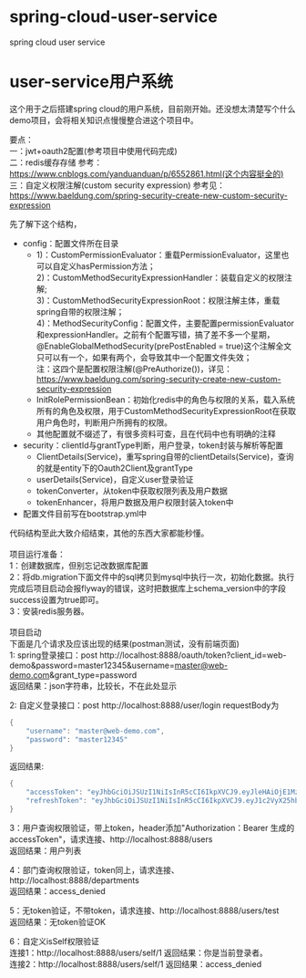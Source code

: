 # spring-cloud-user-service
spring cloud user service

user-service用户系统
====

这个用于之后搭建spring cloud的用户系统，目前刚开始。还没想太清楚写个什么demo项目，会将相关知识点慢慢整合进这个项目中。<br>

要点：<br>
一：jwt+oauth2配置(参考项目中使用代码完成)<br>
二：redis缓存存储 参考：https://www.cnblogs.com/yanduanduan/p/6552861.html(这个内容挺全的)<br>
三：自定义权限注解(custom security expression) 参考见：https://www.baeldung.com/spring-security-create-new-custom-security-expression<br>

先了解下这个结构，<br>
* config：配置文件所在目录<br>
  * 1)：CustomPermissionEvaluator：重载PermissionEvaluator，这里也可以自定义hasPermission方法；<br> 
    2)：CustomMethodSecurityExpressionHandler：装载自定义的权限注解;<br>
    3)：CustomMethodSecurityExpressionRoot：权限注解主体，重载spring自带的权限注解；<br>
    4)：MethodSecurityConfig：配置文件，主要配置permissionEvaluator和expressionHandler。之前有个配置写错，搞了差不多一个星期，@EnableGlobalMethodSecurity(prePostEnabled = true)这个注解全文只可以有一个，如果有两个，会导致其中一个配置文件失效；<br>
    注：这四个是配置权限注解(@PreAuthorize())，详见：https://www.baeldung.com/spring-security-create-new-custom-security-expression<br>
  * InitRolePermissionBean：初始化redis中的角色与权限的关系，载入系统所有的角色及权限，用于CustomMethodSecurityExpressionRoot在获取用户角色时，判断用户所拥有的权限。<br>
  * 其他配置就不缀述了，有很多资料可查，且在代码中也有明确的注释
* security：clientId与grantType判断，用户登录，token封装与解析等配置
  * ClientDetails(Service)，重写spring自带的clientDetails(Service)，查询的就是entity下的Oauth2Client及grantType<br>
  * userDetails(Service)，自定义user登录验证
  * tokenConverter，从token中获取权限列表及用户数据
  * tokenEnhancer，将用户数据及用户权限封装入token中
* 配置文件目前写在bootstrap.yml中<br>

代码结构至此大致介绍结束，其他的东西大家都能秒懂。<br>
<br>
项目运行准备：<br>
1：创建数据库，但别忘记改数据库配置<br>
2：将db.migration下面文件中的sql拷贝到mysql中执行一次，初始化数据。执行完成后项目启动会报flyway的错误，这时把数据库上schema_version中的字段success设置为true即可。<br>
3：安装redis服务器。<br>
<br>
项目启动<br>
 下面是几个请求及应该出现的结果(postman测试，没有前端页面)<br>
 1: spring登录接口：post http://localhost:8888/oauth/token?client_id=web-demo&password=master12345&username=master@web-demo.com&grant_type=password<br>
   返回结果：json字符串，比较长，不在此处显示<br>

 2: 自定义登录接口：post http://localhost:8888/user/login requestBody为<br>
  ```Java
  {
	  "username": "master@web-demo.com",
	  "password": "master12345"
  }
  ```
返回结果:
```java
{
    "accessToken": "eyJhbGciOiJSUzI1NiIsInR5cCI6IkpXVCJ9.eyJleHAiOjE1MzQzODc3NTUsInVzZXIiOnsiaWQiOjEsImVtYWlsIjoibWFzdGVyQHdlYi1kZW1vLmNvbSIsIm5hbWUiOiJhZG1pbmlzdHJhdG9yIiwidGVsIjpudWxsLCJ3ZWNoYXROdW1iZXIiOm51bGx9LCJ1c2VyX25hbWUiOiJtYXN0ZXJAd2ViLWRlbW8uY29tIiwianRpIjoiMTJiMzg2ZWYtYmU0Mi00NGFlLTgxZjctZGMyYjZiMTM2OTg0IiwiY2xpZW50X2lkIjoid2ViLWRlbW8iLCJzY29wZSI6WyJDcmVhbXMtV2hhdEZ1Y2tDb2RlQ2FuSUdpdmVIZXJlPyJdfQ.hrE_YHzagkiyL-lfXFfZeQicdqD0o26pkm5dTwV-ij8gqp1-AuohuPaS5kRKuAdGnTz87xPK_JYNyo-MP1jPGGVirdgvfEo8GXCDH8ylCROdCyNMIVHdlz15wPVyy9m303YaFvxmlLZmB9gaNBMi1J7OmSdTnDQlVA_fM3WNvMTzCofWL-rds2hiHSSESv4Oz8MeaH5i1ZmcNZEGwFN8ph0ymsSpgeXly1znfTjonGombJVFcWU_O_0mHIo1beWNg-8ptTU0gvanAnPL8pRRWOefIwH5cSTmEbjy2t9GjhS9pP2UsZwgMFnO2rjaaLsynpidTvBLna8mKw5ZMWgk_g",
    "refreshToken": "eyJhbGciOiJSUzI1NiIsInR5cCI6IkpXVCJ9.eyJ1c2VyX25hbWUiOiJtYXN0ZXJAd2ViLWRlbW8uY29tIiwic2NvcGUiOlsiQ3JlYW1zLVdoYXRGdWNrQ29kZUNhbklHaXZlSGVyZT8iXSwiYXRpIjoiMTJiMzg2ZWYtYmU0Mi00NGFlLTgxZjctZGMyYjZiMTM2OTg0IiwiZXhwIjoxNTM0MzkxMzU1LCJ1c2VyIjp7ImlkIjoxLCJlbWFpbCI6Im1hc3RlckB3ZWItZGVtby5jb20iLCJuYW1lIjoiYWRtaW5pc3RyYXRvciIsInRlbCI6bnVsbCwid2VjaGF0TnVtYmVyIjpudWxsfSwianRpIjoiNGNhMTUxOTctYjg0Yi00YjRhLTg0NDgtZTI0YWU2YWUwOTI5IiwiY2xpZW50X2lkIjoid2ViLWRlbW8ifQ.N95LEtyuwJRocAos32fzDrZFf-JfzQxvrcPyB0ErOQ6fGXmEzZYuwTX2u1wVuMrhVNeEs_PhBg1ZWj_FuLCMdjrG_jFyLKNE4wNDQ5KBXsR4dNmFw2fmfOdjnpQEQB-n5IVWn7QK2-XYWpcC9Y82ZMTTL9jz7-PD8P5I1Up0GdBHwMUk2WvlIOKefuw1rp5ZyaHaCSlBe1v7Z90egW1hK57FgB8O_qPAYcGQIH7t5BgfF7PZs-PEYgJweS1s-bS4pxbNtn0QD6kDu6j_mudD-bgYHx2NA2uvlE2JriiyTiY40sYnPB_hH6HxsylwXXHd1HsWqj3aC86Y90YmkCwAlA"
}
```

3：用户查询权限验证，带上token，header添加"Authorization：Bearer 生成的accessToken"，请求连接、http://localhost:8888/users<br>
返回结果：用户列表<br>

4：部门查询权限验证，token同上，请求连接、http://localhost:8888/departments<br>
返回结果：access_denied<br>

5：无token验证，不带token，请求连接、http://localhost:8888/users/test<br>
返回结果：无token验证OK<br>

6：自定义isSelf权限验证<br>
连接1：http://localhost:8888/users/self/1   返回结果：你是当前登录者。<br>
连接2：http://localhost:8888/users/self/1   返回结果：access_denied


        
